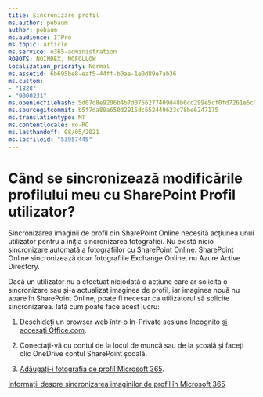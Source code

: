```yaml
---
title: Sincronizare profil
ms.author: pebaum
author: pebaum
ms.audience: ITPro
ms.topic: article
ms.service: o365-administration
ROBOTS: NOINDEX, NOFOLLOW
localization_priority: Normal
ms.assetid: 6b695be8-eaf5-44ff-b0ae-1e0d89e7ab36
ms.custom:
- "1828"
- "9000231"
ms.openlocfilehash: 5d07d8e9206b4b7d0756277409d48b0cd299e5cf0fd7261e6c0ad75dfe8648f1
ms.sourcegitcommit: b5f7da89a650d2915dc652449623c78be6247175
ms.translationtype: MT
ms.contentlocale: ro-RO
ms.lasthandoff: 08/05/2021
ms.locfileid: "53957445"
---
```

# <a name="when-do-my-profile-changes-sync-to-the-sharepoint-user-profile-application"></a>Când se sincronizează modificările profilului meu cu SharePoint Profil utilizator?

Sincronizarea imaginii de profil din SharePoint Online necesită acțiunea unui utilizator pentru a iniția sincronizarea fotografiei. Nu există nicio sincronizare automată a fotografiilor cu SharePoint Online. SharePoint Online sincronizează doar fotografiile Exchange Online, nu Azure Active Directory.

Dacă un utilizator nu a efectuat niciodată o acțiune care ar solicita o sincronizare sau și-a actualizat imaginea de profil, iar imaginea nouă nu apare în SharePoint Online, poate fi necesar ca utilizatorul să solicite sincronizarea. Iată cum poate face acest lucru:

1. Deschideți un browser web într-o In-Private sesiune Incognito [și accesați Office.com](https://www.office.com/).

2. Conectați-vă cu contul de la locul de muncă sau de la școală și faceți clic OneDrive contul SharePoint școală.

3. [Adăugați-i fotografia de profil Microsoft 365](https://support.office.com/article/Add-your-profile-photo-to-Office-365-2eaf93fd-b3f1-43b9-9cdc-bdcd548435b7).

[Informații despre sincronizarea imaginilor de profil în Microsoft 365](https://support.office.com/article/Information-about-user-profile-synchronization-in-SharePoint-Online-177eb196-5887-43c9-84c3-b98a43d35129)

